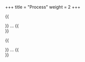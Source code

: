 +++
title = "Process"
weight = 2
+++

{{<section title="The development process">}}
...
{{</section>}}

{{<section title="Difficulties?">}}
...
{{</section>}}
